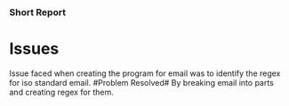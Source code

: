 
### Short Report ###
# Issues #
Issue faced when creating the program for email was to identify the regex for iso standard email.
#Problem Resolved#
By breaking email into parts and creating regex for them.
